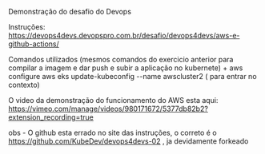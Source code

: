 Demonstração do desafio do Devops 

Instruções:
https://devops4devs.devopspro.com.br/desafio/devops4devs/aws-e-github-actions/

Comandos utilizados
(mesmos comandos do exercicio anterior para compilar a imagem e dar push e subir a aplicação no kubernete) + 
aws configure
aws eks update-kubeconfig --name awscluster2 ( para entrar no contexto)




O video da demonstração do funcionamento do AWS esta aqui:
https://vimeo.com/manage/videos/980171672/5377db82b2?extension_recording=true

obs - O github esta errado no site das instruções, o correto é o https://github.com/KubeDev/devops4devs-02 , ja devidamente forkeado
